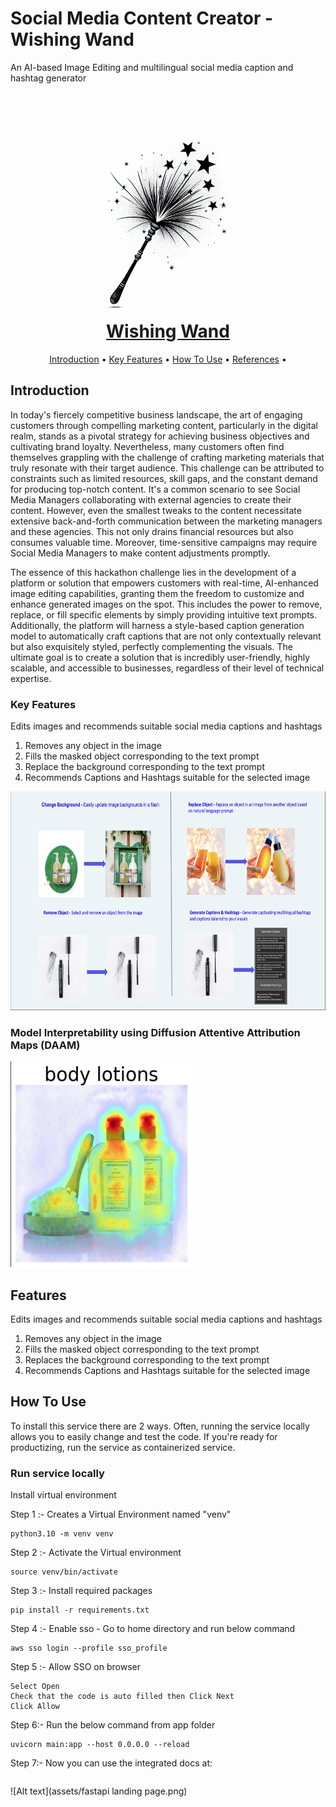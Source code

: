 # Social Media Content Creator - Wishing Wand
An AI-based Image Editing and multilingual social media caption and hashtag generator

<h1 align="center">
  <br>
  <img src="https://github.com/calicartels/Wishing-Wand/blob/main/assets/LOGO.jpeg" width="300">
  <br>
  <a href="https://github.com/calicartels/Wishing-Wand">Wishing Wand</a>
  <br>
</h1>

<p align="center">
  <a href="#introduction">Introduction</a> •
  <a href="#key-features">Key Features</a> •
  <a href="#how-to-use">How To Use</a> •
  <a href="#refernces">References</a> •

</p>


## Introduction

In today's fiercely competitive business landscape, the art of engaging customers through compelling marketing content, particularly in the digital realm, stands as a pivotal strategy for achieving business objectives and cultivating brand loyalty. Nevertheless, many customers often find themselves grappling with the challenge of crafting marketing materials that truly resonate with their target audience. This challenge can be attributed to constraints such as limited resources, skill gaps, and the constant demand for producing top-notch content. It's a common scenario to see Social Media Managers collaborating with external agencies to create their content. However, even the smallest tweaks to the content necessitate extensive back-and-forth communication between the marketing managers and these agencies. This not only drains financial resources but also consumes valuable time. Moreover, time-sensitive campaigns may require Social Media Managers to make content adjustments promptly.

The essence of this hackathon challenge lies in the development of a platform or solution that empowers customers with real-time, AI-enhanced image editing capabilities, granting them the freedom to customize and enhance generated images on the spot. This includes the power to remove, replace, or fill specific elements by simply providing intuitive text prompts. Additionally, the platform will harness a style-based caption generation model to automatically craft captions that are not only contextually relevant but also exquisitely styled, perfectly complementing the visuals. The ultimate goal is to create a solution that is incredibly user-friendly, highly scalable, and accessible to businesses, regardless of their level of technical expertise.



### Key  Features
Edits images and recommends suitable social media captions and hashtags
1. Removes any object in the image
2. Fills the masked object corresponding to the text prompt 
3. Replace the background corresponding to the text prompt
4. Recommends Captions and Hashtags suitable for the selected image

<img alt="capabilities.png" height="350" src="assets/capabilities.png" title="Features in Content Genie" width="512"/>

### Model Interpretability using Diffusion Attentive Attribution Maps (DAAM)
<img alt="heatmap.png" height="329" src="assets/heatmap.png" title="Interpretability of Stable Diffusion" width="290"/>


## Features
Edits images and recommends suitable social media captions and hashtags
1. Removes any object in the image
2. Fills the masked object corresponding to the text prompt 
3. Replaces the background corresponding to the text prompt
4. Recommends Captions and Hashtags suitable for the selected image


## How To Use
To install this service there are 2 ways. Often, running the service locally allows you to easily change and test the code. If you're ready for productizing, run the service as containerized service.

### Run service locally
Install virtual environment

Step 1 :- Creates a Virtual Environment named "venv"
```commandline
python3.10 -m venv venv
```
Step 2 :- Activate the Virtual environment
```commandline
source venv/bin/activate
```
Step 3 :- Install required packages 
```commandline
pip install -r requirements.txt
```
Step 4 :- Enable sso - Go to home directory and run below command
```commandline
aws sso login --profile sso_profile
```
Step 5 :- Allow SSO on browser
``` 
Select Open
Check that the code is auto filled then Click Next 
Click Allow
```
Step 6:- Run the below command from app folder
```commandline
uvicorn main:app --host 0.0.0.0 --reload
```
Step 7:- Now you can use the integrated docs at:
```commandline http://127.0.0.1:8000/docs
```
![Alt text](assets/fastapi landing page.png)

